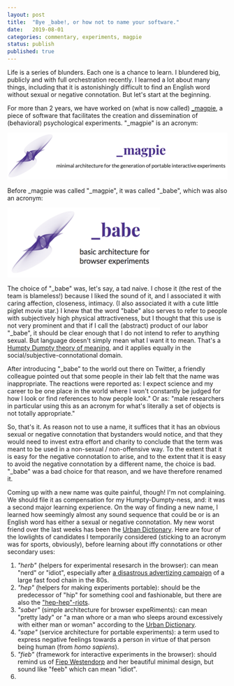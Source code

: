 ```yaml
---		
layout: post		
title:  "Bye _babe!, or how not to name your software."		
date:   2019-08-01		
categories: commentary, experiments, magpie
status: publish
published: true
---
```

 
Life is a series of blunders. Each one is a chance to learn. I blundered big, publicly and with full orchestration recently. I learned a lot about many things, including that it is astonishingly difficult to find an English word without sexual or negative connotation. But let's start at the beginning.
 
For more than 2 years, we have worked on (what is now called) [_magpie](https://magpie-ea.github.io/magpie-site/index.html), a piece of software that facilitates the creation and dissemination of (behavioral) psychological experiments. "_magpie" is an acronym:
 
<img src="/mfpics/magpie_logo.png" alt="magpie_logo">
 
Before _magpie was called "_magpie", it was called "_babe", which was also an acronym: 
 
<img src="/mfpics/babe_logo.png" alt="babe_logo" width="350">
 
The choice of "_babe" was, let's say, a tad naive. I chose it (the rest of the team is blameless!) because I liked the sound of it, and I associated it with caring affection, closeness, intimacy. (I also associated it with a cute little piglet movie star.) I knew that the word "babe" also serves to refer to people with subjectively high physical attractiveness, but I thought that this use is not very prominent and that if I call the (abstract) product of our labor "_babe", it should be clear enough that I do not intend to refer to anything sexual. But language doesn't simply mean what I want it to mean. That's a [Humpty Dumpty theory of meaning](https://johnmacfarlane.net/135/humpty.html), and it applies equally in the social/subjective-connotational domain.
 
After introducing "_babe" to the world out there on Twitter, a friendly colleague pointed out that some people in their lab felt that the name was inappropriate. The reactions were reported as: I expect science and my career to be one place in the world where I won't constantly be judged for how I look or find references to how people look."  Or as: "male researchers in particular using this as an acronym for what's literally a set of objects is not totally appropriate."
 
So, that's it. As reason not to use a name, it suffices that it has an obvious sexual or negative connotation that bystanders would notice, and that they would need to invest extra effort and charity to conclude that the term was meant to be used in a non-sexual / non-offensive way. To the extent that it is easy for the negative connotation to arise, and to the extent that it is easy to avoid the negative connotation by a different name, the choice is bad. "_babe" was a bad choice for that reason, and we have therefore renamed it.
 
Coming up with a new name was quite painful, though! I'm not complaining. We should file it as compensation for my Humpty-Dumpty-ness, and: it was a second major learning experience. On the way of finding a new name, I learned how seemingly almost any sound sequence that could be or is an English word has either a sexual or negative connotation. My new worst friend over the last weeks has been the [Urban Dictionary](https://www.urbandictionary.com). Here are four of the lowlights of candidates I temporarily considered (sticking to an acronym was for sports, obviously), before learning about iffy connotations or other secondary uses:
 
1. *"herb"* (helpers for experimental resesarch in the browser): can mean "nerd" or "idiot", especially after [a disastrous advertizing campaign](https://www.youtube.com/watch?v=5oE5dkTanms) of a large fast food chain in the 80s.
2. *"hep"* (helpers for making experiments portable): should be the predecessor of "hip" for something cool and fashionable, but there are also the ["hep-hep"-riots](https://en.wikipedia.org/wiki/Hep-Hep_riots).  
3. *"saber"* (simple architecture for browser expeRiments): can mean "pretty lady" or "a man whore or a man who sleeps around excessively with either man or woman" according to the [Urban Dictionary](https://www.urbandictionary.com/define.php?term=Saber).
4. *"sape"* (service architecture for portable experiments): a term used to express negative feelings towards a person in virtue of that person being human (from *homo sapiens*).
5. *"fieb"* (framework for interactive experiments in the browser): should remind us of [Fiep Westendorp](https://en.wikipedia.org/wiki/Fiep_Westendorp) and her beautiful minimal design, but sound like "feeb" which can mean "idiot".
5. 
 
